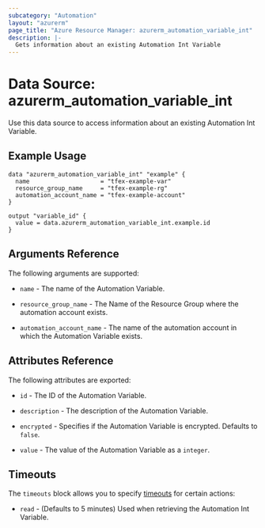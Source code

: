```yaml
---
subcategory: "Automation"
layout: "azurerm"
page_title: "Azure Resource Manager: azurerm_automation_variable_int"
description: |-
  Gets information about an existing Automation Int Variable
---
```


# Data Source: azurerm_automation_variable_int

Use this data source to access information about an existing Automation Int Variable.

## Example Usage

```hcl
data "azurerm_automation_variable_int" "example" {
  name                    = "tfex-example-var"
  resource_group_name     = "tfex-example-rg"
  automation_account_name = "tfex-example-account"
}

output "variable_id" {
  value = data.azurerm_automation_variable_int.example.id
}
```

## Arguments Reference

The following arguments are supported:

* `name` - The name of the Automation Variable.

* `resource_group_name` - The Name of the Resource Group where the automation account exists.

* `automation_account_name` - The name of the automation account in which the Automation Variable exists.

## Attributes Reference

The following attributes are exported:

* `id` - The ID of the Automation Variable.

* `description` - The description of the Automation Variable.

* `encrypted` - Specifies if the Automation Variable is encrypted. Defaults to `false`.

* `value` - The value of the Automation Variable as a `integer`.

## Timeouts

The `timeouts` block allows you to specify [timeouts](https://developer.hashicorp.com/terraform/language/resources/configure#define-operation-timeouts) for certain actions:

* `read` - (Defaults to 5 minutes) Used when retrieving the Automation Int Variable.
